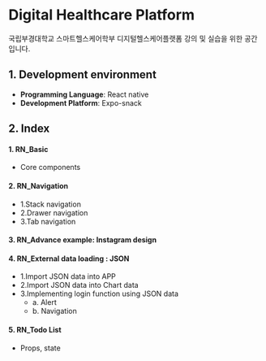 # Digital Healthcare Platform
국립부경대학교 스마트헬스케어학부 디지털헬스케어플랫폼 강의 및 실습을 위한 공간 입니다.

## 1. Development environment
- **Programming Language**: React native
- **Development Platform**: Expo-snack

## 2. Index
#### 1. RN_Basic
- Core components
#### 2. RN_Navigation
- 1.Stack navigation
- 2.Drawer navigation
- 3.Tab navigation
#### 3. RN_Advance example: Instagram design
#### 4. RN_External data loading : JSON 
- 1.Import JSON data into APP
- 2.Import JSON data into Chart data
- 3.Implementing login function using JSON data
    - a. Alert
    - b. Navigation
#### 5. RN_Todo List 
- Props, state